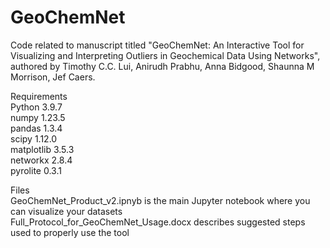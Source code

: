 # GeoChemNet
Code related to manuscript titled "GeoChemNet: An Interactive Tool for Visualizing and Interpreting Outliers in Geochemical Data Using Networks", authored by Timothy C.C. Lui, Anirudh Prabhu, Anna Bidgood, Shaunna M Morrison, Jef Caers. <br /> 

Requirements <br /> 
Python 3.9.7 <br /> 
numpy 1.23.5 <br /> 
pandas 1.3.4 <br /> 
scipy 1.12.0 <br /> 
matplotlib 3.5.3 <br /> 
networkx 2.8.4 <br /> 
pyrolite 0.3.1 <br /> 

Files <br /> 
GeoChemNet_Product_v2.ipnyb is the main Jupyter notebook where you can visualize your datasets <br /> 
Full_Protocol_for_GeoChemNet_Usage.docx describes suggested steps used to properly use the tool <br /> 
